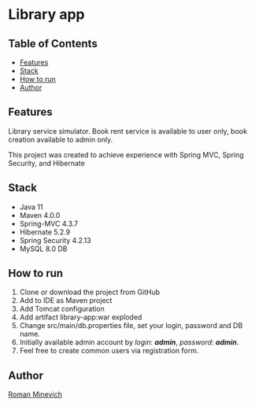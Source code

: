 # Library app
## Table of Contents
* [Features](#description)
* [Stack](#technologies)
* [How to run](#launch)
* [Author](#author)

## <a name="description"></a>Features
Library service simulator. Book rent service is available to user only, book creation available to admin only.

This project was created to achieve experience with Spring MVC, Spring Security, and Hibernate  

## <a name="technologies"></a>Stack

* Java 11
* Maven 4.0.0
* Spring-MVC 4.3.7
* Hibernate 5.2.9
* Spring Security 4.2.13
* MySQL 8.0 DB

## <a name="launch"></a>How to run

1. Clone or download the project from GitHub
2. Add to IDE as Maven project
3. Add Tomcat configuration
4. Add artifact library-app:war exploded
5. Change src/main/db.properties file, set your login, password and DB name. 
6. Initially available admin account by *login*: ***admin***, *password*: ***admin***. 
7. Feel free to create common users via registration form.

## <a name="author"></a>Author
[Roman Minevich](https://github.com/RomanMinevich)
